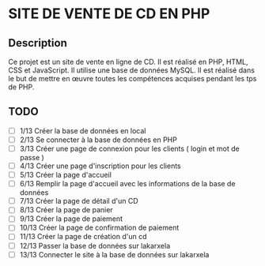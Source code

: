 # SITE DE VENTE DE CD EN PHP

## Description
Ce projet est un site de vente en ligne de CD. Il est réalisé en PHP, HTML, CSS et JavaScript. Il utilise une base de données MySQL. 
Il est réalisé dans le but de mettre en œuvre toutes les compétences acquises pendant les tps de PHP.

## TODO
- [ ] 1/13  Créer la base de données en local
- [ ] 2/13  Se connecter à la base de données en PHP
- [ ] 3/13  Créer une page de connexion pour les clients ( login et mot de passe )
- [ ] 4/13  Créer une page d'inscription pour les clients
- [ ] 5/13  Créer la page d'accueil
- [ ] 6/13  Remplir la page d'accueil avec les informations de la base de données
- [ ] 7/13  Créer la page de détail d'un CD
- [ ] 8/13  Créer la page de panier
- [ ] 9/13  Créer la page de paiement
- [ ] 10/13 Créer la page de confirmation de paiement
- [ ] 11/13 Créer la page de création d'un cd
- [ ] 12/13 Passer la base de données sur lakarxela
- [ ] 13/13 Connecter le site à la base de données sur lakarxela